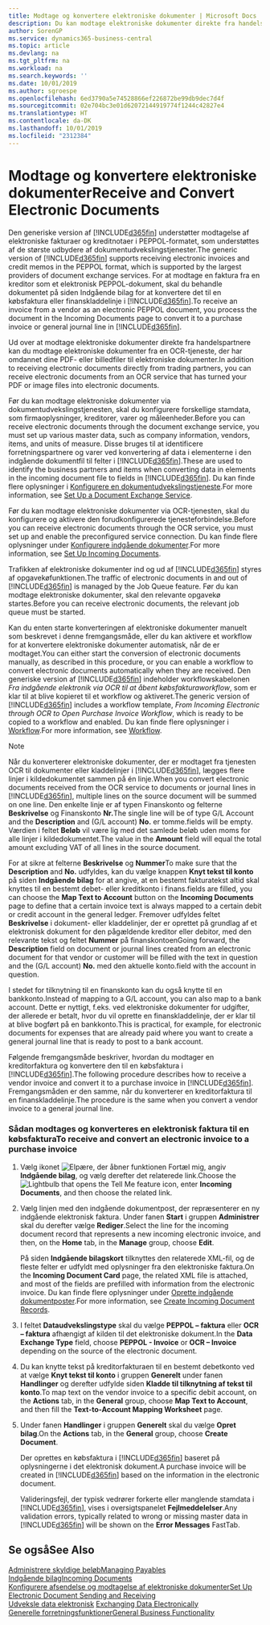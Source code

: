 ```yaml
---
title: Modtage og konvertere elektroniske dokumenter | Microsoft Docs
description: Du kan modtage elektroniske dokumenter direkte fra handelspartnere eller en OCR-tjeneste.
author: SorenGP
ms.service: dynamics365-business-central
ms.topic: article
ms.devlang: na
ms.tgt_pltfrm: na
ms.workload: na
ms.search.keywords: ''
ms.date: 10/01/2019
ms.author: sgroespe
ms.openlocfilehash: 6ed3790a5e74528866ef226872be99db9dec7d4f
ms.sourcegitcommit: 02e704bc3e01d62072144919774f1244c42827e4
ms.translationtype: HT
ms.contentlocale: da-DK
ms.lasthandoff: 10/01/2019
ms.locfileid: "2312384"
---
```

# <a name="receive-and-convert-electronic-documents"></a><span data-ttu-id="cb611-103">Modtage og konvertere elektroniske dokumenter</span><span class="sxs-lookup"><span data-stu-id="cb611-103">Receive and Convert Electronic Documents</span></span>
<span data-ttu-id="cb611-104">Den generiske version af [!INCLUDE[d365fin](includes/d365fin_md.md)] understøtter modtagelse af elektroniske fakturaer og kreditnotaer i PEPPOL-formatet, som understøttes af de største udbydere af dokumentudvekslingstjenester.</span><span class="sxs-lookup"><span data-stu-id="cb611-104">The generic version of [!INCLUDE[d365fin](includes/d365fin_md.md)] supports receiving electronic invoices and credit memos in the PEPPOL format, which is supported by the largest providers of document exchange services.</span></span> <span data-ttu-id="cb611-105">For at modtage en faktura fra en kreditor som et elektronisk PEPPOL-dokument, skal du behandle dokumentet på siden Indgående bilag for at konvertere det til en købsfaktura eller finanskladdelinje i [!INCLUDE[d365fin](includes/d365fin_md.md)].</span><span class="sxs-lookup"><span data-stu-id="cb611-105">To receive an invoice from a vendor as an electronic PEPPOL document, you process the document in the Incoming Documents page to convert it to a purchase invoice or general journal line in [!INCLUDE[d365fin](includes/d365fin_md.md)].</span></span>

 <span data-ttu-id="cb611-106">Ud over at modtage elektroniske dokumenter direkte fra handelspartnere kan du modtage elektroniske dokumenter fra en OCR-tjeneste, der har omdannet dine PDF- eller billedfiler til elektroniske dokumenter.</span><span class="sxs-lookup"><span data-stu-id="cb611-106">In addition to receiving electronic documents directly from trading partners, you can receive electronic documents from an OCR service that has turned your PDF or image files into electronic documents.</span></span>  

 <span data-ttu-id="cb611-107">Før du kan modtage elektroniske dokumenter via dokumentudvekslingstjenesten, skal du konfigurere forskellige stamdata, som firmaoplysninger, kreditorer, varer og måleenheder.</span><span class="sxs-lookup"><span data-stu-id="cb611-107">Before you can receive electronic documents through the document exchange service, you must set up various master data, such as company information, vendors, items, and units of measure.</span></span> <span data-ttu-id="cb611-108">Disse bruges til at identificere forretningspartnere og varer ved konvertering af data i elementerne i den indgående dokumentfil til felter i [!INCLUDE[d365fin](includes/d365fin_md.md)].</span><span class="sxs-lookup"><span data-stu-id="cb611-108">These are used to identify the business partners and items when converting data in elements in the incoming document file to fields in [!INCLUDE[d365fin](includes/d365fin_md.md)].</span></span> <span data-ttu-id="cb611-109">Du kan finde flere oplysninger i [Konfigurere en dokumentudvekslingstjeneste](across-how-to-set-up-a-document-exchange-service.md).</span><span class="sxs-lookup"><span data-stu-id="cb611-109">For more information, see [Set Up a Document Exchange Service](across-how-to-set-up-a-document-exchange-service.md).</span></span>  

 <span data-ttu-id="cb611-110">Før du kan modtage elektroniske dokumenter via OCR-tjenesten, skal du konfigurere og aktivere den forudkonfigurerede tjenesteforbindelse.</span><span class="sxs-lookup"><span data-stu-id="cb611-110">Before you can receive electronic documents through the OCR service, you must set up and enable the preconfigured service connection.</span></span> <span data-ttu-id="cb611-111">Du kan finde flere oplysninger under [Konfigurere indgående dokumenter](across-how-setup-income-documents.md).</span><span class="sxs-lookup"><span data-stu-id="cb611-111">For more information, see [Set Up Incoming Documents](across-how-setup-income-documents.md).</span></span>  

 <span data-ttu-id="cb611-112">Trafikken af elektroniske dokumenter ind og ud af [!INCLUDE[d365fin](includes/d365fin_md.md)] styres af opgavekøfunktionen.</span><span class="sxs-lookup"><span data-stu-id="cb611-112">The traffic of electronic documents in and out of [!INCLUDE[d365fin](includes/d365fin_md.md)] is managed by the Job Queue feature.</span></span> <span data-ttu-id="cb611-113">Før du kan modtage elektroniske dokumenter, skal den relevante opgavekø startes.</span><span class="sxs-lookup"><span data-stu-id="cb611-113">Before you can receive electronic documents, the relevant job queue must be started.</span></span>  

 <span data-ttu-id="cb611-114">Kan du enten starte konverteringen af elektroniske dokumenter manuelt som beskrevet i denne fremgangsmåde, eller du kan aktivere et workflow for at konvertere elektroniske dokumenter automatisk, når de er modtaget.</span><span class="sxs-lookup"><span data-stu-id="cb611-114">You can either start the conversion of electronic documents manually, as described in this procedure, or you can enable a workflow to convert electronic documents automatically when they are received.</span></span> <span data-ttu-id="cb611-115">Den generiske version af [!INCLUDE[d365fin](includes/d365fin_md.md)] indeholder workflowskabelonen *Fra indgående elektronik via OCR til at åbent købsfakturaworkflow*, som er klar til at blive kopieret til et workflow og aktiveret.</span><span class="sxs-lookup"><span data-stu-id="cb611-115">The generic version of [!INCLUDE[d365fin](includes/d365fin_md.md)] includes a workflow template, *From Incoming Electronic through OCR to Open Purchase Invoice Workflow*, which is ready to be copied to a workflow and enabled.</span></span> <span data-ttu-id="cb611-116">Du kan finde flere oplysninger i [Workflow](across-workflow.md).</span><span class="sxs-lookup"><span data-stu-id="cb611-116">For more information, see [Workflow](across-workflow.md).</span></span>  

> [!NOTE]  
>  <span data-ttu-id="cb611-117">Når du konverterer elektroniske dokumenter, der er modtaget fra tjenesten OCR til dokumenter eller kladdelinjer i [!INCLUDE[d365fin](includes/d365fin_md.md)], lægges flere linjer i kildedokumentet sammen på én linje.</span><span class="sxs-lookup"><span data-stu-id="cb611-117">When you convert electronic documents received from the OCR service to documents or journal lines in [!INCLUDE[d365fin](includes/d365fin_md.md)], multiple lines on the source document will be summed on one line.</span></span> <span data-ttu-id="cb611-118">Den enkelte linje er af typen Finanskonto og felterne **Beskrivelse** og Finanskonto **Nr.**</span><span class="sxs-lookup"><span data-stu-id="cb611-118">The single line will be of type G/L Account and the **Description** and (G/L account) **No.**</span></span> <span data-ttu-id="cb611-119">er tomme.</span><span class="sxs-lookup"><span data-stu-id="cb611-119">fields will be empty.</span></span> <span data-ttu-id="cb611-120">Værdien i feltet **Beløb** vil være lig med det samlede beløb uden moms for alle linjer i kildedokumentet.</span><span class="sxs-lookup"><span data-stu-id="cb611-120">The value in the **Amount** field will equal the total amount excluding VAT of all lines in the source document.</span></span>  
>   
>  <span data-ttu-id="cb611-121">For at sikre at felterne **Beskrivelse** og **Nummer**</span><span class="sxs-lookup"><span data-stu-id="cb611-121">To make sure that the **Description** and **No.**</span></span> <span data-ttu-id="cb611-122">udfyldes, kan du vælge knappen **Knyt tekst til konto** på siden **Indgående bilag** for at angive, at en bestemt fakturatekst altid skal knyttes til en bestemt debet- eller kreditkonto i finans.</span><span class="sxs-lookup"><span data-stu-id="cb611-122">fields are filled, you can choose the **Map Text to Account** button on the **Incoming Documents** page to define that a certain invoice text is always mapped to a certain debit or credit account in the general ledger.</span></span> <span data-ttu-id="cb611-123">Fremover udfyldes feltet **Beskrivelse** i dokument- eller kladdelinjer, der er oprettet på grundlag af et elektronisk dokument for den pågældende kreditor eller debitor, med den relevante tekst og feltet **Nummer** på finanskontoen</span><span class="sxs-lookup"><span data-stu-id="cb611-123">Going forward, the **Description** field on document or journal lines created from an electronic document for that vendor or customer will be filled with the text in question and the (G/L account) **No.**</span></span> <span data-ttu-id="cb611-124">med den aktuelle konto.</span><span class="sxs-lookup"><span data-stu-id="cb611-124">field with the account in question.</span></span>  
>   
>  <span data-ttu-id="cb611-125">I stedet for tilknytning til en finanskonto kan du også knytte til en bankkonto.</span><span class="sxs-lookup"><span data-stu-id="cb611-125">Instead of mapping to a G/L account, you can also map to a bank account.</span></span> <span data-ttu-id="cb611-126">Dette er nyttigt, f.eks. ved elektroniske dokumenter for udgifter, der allerede er betalt, hvor du vil oprette en finanskladdelinje, der er klar til at blive bogført på en bankkonto.</span><span class="sxs-lookup"><span data-stu-id="cb611-126">This is practical, for example, for electronic documents for expenses that are already paid where you want to create a general journal line that is ready to post to a bank account.</span></span>  

 <span data-ttu-id="cb611-127">Følgende fremgangsmåde beskriver, hvordan du modtager en kreditorfaktura og konvertere den til en købsfaktura i [!INCLUDE[d365fin](includes/d365fin_md.md)].</span><span class="sxs-lookup"><span data-stu-id="cb611-127">The following procedure describes how to receive a vendor invoice and convert it to a purchase invoice in [!INCLUDE[d365fin](includes/d365fin_md.md)].</span></span> <span data-ttu-id="cb611-128">Fremgangsmåden er den samme, når du konverterer en kreditorfaktura til en finanskladdelinje.</span><span class="sxs-lookup"><span data-stu-id="cb611-128">The procedure is the same when you convert a vendor invoice to a general journal line.</span></span>  

### <a name="to-receive-and-convert-an-electronic-invoice-to-a-purchase-invoice"></a><span data-ttu-id="cb611-129">Sådan modtages og konverteres en elektronisk faktura til en købsfaktura</span><span class="sxs-lookup"><span data-stu-id="cb611-129">To receive and convert an electronic invoice to a purchase invoice</span></span>  

1.  <span data-ttu-id="cb611-130">Vælg ikonet ![Elpære, der åbner funktionen Fortæl mig](media/ui-search/search_small.png "Fortæl mig, hvad du vil foretage dig"), angiv **Indgående bilag**, og vælg derefter det relaterede link.</span><span class="sxs-lookup"><span data-stu-id="cb611-130">Choose the ![Lightbulb that opens the Tell Me feature](media/ui-search/search_small.png "Tell me what you want to do") icon, enter **Incoming Documents**, and then choose the related link.</span></span>  

2.  <span data-ttu-id="cb611-131">Vælg linjen med den indgående dokumentpost, der repræsenterer en ny indgående elektronisk faktura. Under fanen **Start** i gruppen **Administrer** skal du derefter vælge **Rediger**.</span><span class="sxs-lookup"><span data-stu-id="cb611-131">Select the line for the incoming document record that represents a new incoming electronic invoice, and then, on the **Home** tab, in the **Manage** group, choose **Edit**.</span></span>  

     <span data-ttu-id="cb611-132">På siden **Indgående bilagskort** tilknyttes den relaterede XML-fil, og de fleste felter er udfyldt med oplysninger fra den elektroniske faktura.</span><span class="sxs-lookup"><span data-stu-id="cb611-132">On the **Incoming Document Card** page, the related XML file is attached, and most of the fields are prefilled with information from the electronic invoice.</span></span> <span data-ttu-id="cb611-133">Du kan finde flere oplysninger under [Oprette indgående dokumentposter](across-how-create-income-document-records.md).</span><span class="sxs-lookup"><span data-stu-id="cb611-133">For more information, see [Create Incoming Document Records](across-how-create-income-document-records.md).</span></span>  

3.  <span data-ttu-id="cb611-134">I feltet **Dataudvekslingstype** skal du vælge **PEPPOL – faktura** eller **OCR – faktura** afhængigt af kilden til det elektroniske dokument.</span><span class="sxs-lookup"><span data-stu-id="cb611-134">In the **Data Exchange Type** field, choose **PEPPOL - Invoice** or **OCR – Invoice** depending on the source of the electronic document.</span></span>  

4.  <span data-ttu-id="cb611-135">Du kan knytte tekst på kreditorfakturaen til en bestemt debetkonto ved at vælge **Knyt tekst til konto** i gruppen **Generelt** under fanen **Handlinger** og derefter udfylde siden **Kladde til tilknytning af tekst til konto**.</span><span class="sxs-lookup"><span data-stu-id="cb611-135">To map text on the vendor invoice to a specific debit account, on the **Actions** tab, in the **General** group, choose **Map Text to Account**, and then fill the **Text-to-Account Mapping Worksheet** page.</span></span>  

5.  <span data-ttu-id="cb611-136">Under fanen **Handlinger** i gruppen **Generelt** skal du vælge **Opret bilag**.</span><span class="sxs-lookup"><span data-stu-id="cb611-136">On the **Actions** tab, in the **General** group, choose **Create Document**.</span></span>  

     <span data-ttu-id="cb611-137">Der oprettes en købsfaktura i [!INCLUDE[d365fin](includes/d365fin_md.md)] baseret på oplysningerne i det elektronisk dokument.</span><span class="sxs-lookup"><span data-stu-id="cb611-137">A purchase invoice will be created in [!INCLUDE[d365fin](includes/d365fin_md.md)] based on the information in the electronic document.</span></span>  

     <span data-ttu-id="cb611-138">Valideringsfejl, der typisk vedrører forkerte eller manglende stamdata i [!INCLUDE[d365fin](includes/d365fin_md.md)], vises i oversigtspanelet **Fejlmeddelelser**.</span><span class="sxs-lookup"><span data-stu-id="cb611-138">Any validation errors, typically related to wrong or missing master data in [!INCLUDE[d365fin](includes/d365fin_md.md)] will be shown on the **Error Messages** FastTab.</span></span>  

## <a name="see-also"></a><span data-ttu-id="cb611-139">Se også</span><span class="sxs-lookup"><span data-stu-id="cb611-139">See Also</span></span>  
[<span data-ttu-id="cb611-140">Administrere skyldige beløb</span><span class="sxs-lookup"><span data-stu-id="cb611-140">Managing Payables</span></span>](payables-manage-payables.md)  
[<span data-ttu-id="cb611-141">Indgående bilag</span><span class="sxs-lookup"><span data-stu-id="cb611-141">Incoming Documents</span></span>](across-income-documents.md)  
[<span data-ttu-id="cb611-142">Konfigurere afsendelse og modtagelse af elektroniske dokumenter</span><span class="sxs-lookup"><span data-stu-id="cb611-142">Set Up Electronic Document Sending and Receiving</span></span>](across-how-to-set-up-electronic-document-sending-and-receiving.md)  
<span data-ttu-id="cb611-143">[Udveksle data elektronisk](across-data-exchange.md) </span><span class="sxs-lookup"><span data-stu-id="cb611-143">[Exchanging Data Electronically](across-data-exchange.md) </span></span>  
[<span data-ttu-id="cb611-144">Generelle forretningsfunktioner</span><span class="sxs-lookup"><span data-stu-id="cb611-144">General Business Functionality</span></span>](ui-across-business-areas.md)  
